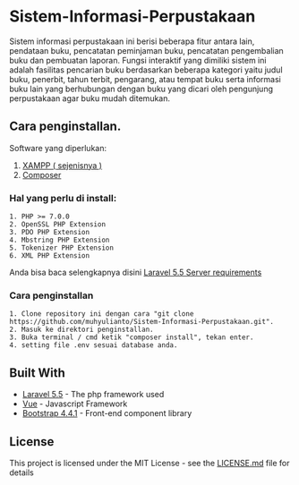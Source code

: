 # Sistem-Informasi-Perpustakaan

Sistem informasi perpustakaan ini berisi beberapa fitur antara lain, pendataan buku,
pencatatan peminjaman buku, pencatatan pengembalian buku dan pembuatan laporan. 
Fungsi interaktif yang dimiliki sistem ini adalah fasilitas pencarian buku berdasarkan beberapa kategori
yaitu judul buku, penerbit, tahun terbit, pengarang, atau tempat buku serta informasi buku lain yang berhubungan
dengan buku yang dicari oleh pengunjung perpustakaan agar buku mudah ditemukan.

## Cara penginstallan.

Software yang diperlukan:

1. [XAMPP ( sejenisnya )]( https://www.apachefriends.org/index.html)
2. <a href="http://composer.org">Composer</a>

### Hal yang perlu di install:
```
1. PHP >= 7.0.0
2. OpenSSL PHP Extension
3. PDO PHP Extension
4. Mbstring PHP Extension
5. Tokenizer PHP Extension
6. XML PHP Extension 
```
Anda bisa baca selengkapnya disini <a href="https://laravel.com/docs/5.5#server-requirements">Laravel 5.5 Server requirements</a>

### Cara penginstallan
```
1. Clone repository ini dengan cara "git clone https://github.com/muhyulianto/Sistem-Informasi-Perpustakaan.git".
2. Masuk ke direktori penginstallan.
3. Buka terminal / cmd ketik "composer install", tekan enter.
4. setting file .env sesuai database anda.
```

## Built With

* [Laravel 5.5](https://laravel.com/docs/5.5) - The php framework used
* [Vue](https://vuejs.org/) - Javascript Framework
* [Bootstrap 4.4.1](https://getbootstrap.com/) - Front-end component library

## License

This project is licensed under the MIT License - see the [LICENSE.md](LICENSE.md) file for details
